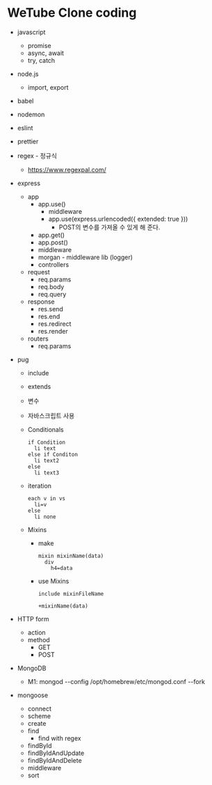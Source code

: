 # WeTube Clone coding

- javascript

  - promise
  - async, await
  - try, catch

- node.js
  - import, export
- babel
- nodemon
- eslint
- prettier
- regex - 정규식
  - https://www.regexpal.com/
- express
  - app
    - app.use()
      - middleware
      - app.use(express.urlencoded({ extended: true }))
        - POST의 변수를 가져올 수 있게 해 준다.
    - app.get()
    - app.post()
    - middleware
    - morgan - middleware lib (logger)
    - controllers
  - request
    - req.params
    - req.body
    - req.query
  - response
    - res.send
    - res.end
    - res.redirect
    - res.render
  - routers
    - req.params
- pug

  - include
  - extends
  - 변수
  - 자바스크립트 사용
  - Conditionals
    ```pug
    if Condition
      li text
    else if Conditon
      li text2
    else
      li text3
    ```
  - iteration
    ```pug
    each v in vs
      li=v
    else
      li none
    ```
  - Mixins

    - make
      ```pug
      mixin mixinName(data)
        div
          h4=data
      ```
    - use Mixins

      ```pug
      include mixinFileName

      +mixinName(data)
      ```

- HTTP form

  - action
  - method
    - GET
    - POST

- MongoDB
  - M1: mongod --config /opt/homebrew/etc/mongod.conf --fork
- mongoose
  - connect
  - scheme
  - create
  - find
    - find with regex
  - findById
  - findByIdAndUpdate
  - findByIdAndDelete
  - middleware
  - sort
